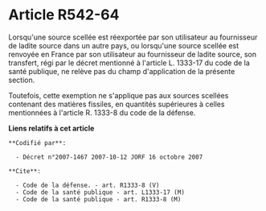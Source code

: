 # Article R542-64

Lorsqu'une source scellée est réexportée par son utilisateur au fournisseur de ladite source dans un autre pays, ou
lorsqu'une source scellée est renvoyée en France par son utilisateur au fournisseur de ladite source, son transfert, régi par
le décret mentionné à l'article L. 1333-17 du code de la santé publique, ne relève pas du champ d'application de la présente
section.

Toutefois, cette exemption ne s'applique pas aux sources scellées contenant des matières fissiles, en quantités supérieures à
celles mentionnées à l'article R. 1333-8 du code de la défense.

**Liens relatifs à cet article**

	**Codifié par**:

	  - Décret n°2007-1467 2007-10-12 JORF 16 octobre 2007

	**Cite**:

	  - Code de la défense. - art. R1333-8 (V)
	  - Code de la santé publique - art. L1333-17 (M)
	  - Code de la santé publique - art. R1333-8 (M)
